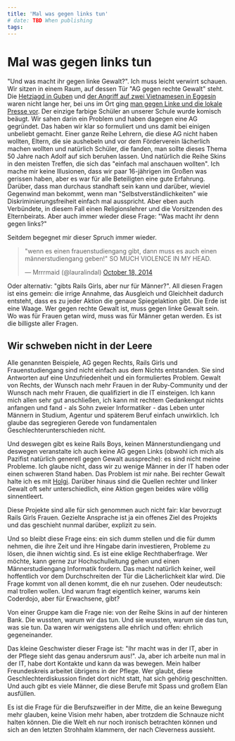 ```yaml
---
title: 'Mal was gegen links tun'
# date: TBD When publishing
tags:
---
```


# Mal was gegen links tun

"Und was macht ihr gegen linke Gewalt?". Ich muss leicht verwirrt schauen. Wir sitzen in einem Raum, auf dessen Tür "AG gegen rechte Gewalt" steht. Die [Hetzjagd in Guben](http://de.wikipedia.org/wiki/Hetzjagd_in_Guben) und [der Angriff auf zwei Vietnamesen in Eggesin](http://www.rp-online.de/panorama/eggesin-haftstrafen-fuer-rechte-schlaeger-aid-1.2058474) waren nicht lange her, bei uns im Ort ging [man gegen Linke und die lokale Presse vor](https://www.antifainfoblatt.de/artikel/%C2%BBvolksfeinde%C2%AB-im-visier). Der einzige farbige Schüler an unserer Schule wurde komisch beäugt. Wir sahen darin ein Problem und haben dagegen eine AG gegründet. Das haben wir klar so formuliert und uns damit bei einigen unbeliebt gemacht. Einer ganze Reihe Lehrern, die diese AG nicht haben wollten, Eltern, die sie aushebeln und vor dem Förderverein lächerlich machen wollten und natürlich Schüler, die fanden, man sollte dieses Thema 50 Jahre nach Adolf auf sich beruhen lassen. Und natürlich die Reihe Skins in den meisten Treffen, die sich das "einfach mal anschauen wollten". Ich mache mir keine Illusionen, dass wir paar 16-jährigen im Großen was gerissen haben, aber es war für alle Beteiligten eine gute Erfahrung. Darüber, dass man durchaus standhaft sein kann und darüber, wieviel Gegenwind man bekommt, wenn man "Selbstverständlichkeiten" wie Diskriminierungsfreiheit einfach mal ausspricht. Aber eben auch Verbündete, in diesem Fall einen Religionslehrer und die Vorsitzenden des Elternbeirats. Aber auch immer wieder diese Frage: "Was macht ihr denn gegen links?"

Seitdem begegnet mir dieser Spruch immer wieder.

<blockquote class="twitter-tweet" lang="en"><p>&quot;wenn es einen frauenstudiengang gibt, dann muss es auch einen männerstudiengang geben!&quot; SO MUCH VIOLENCE IN MY HEAD.</p>&mdash; Mrrrmaid (@lauralindal) <a href="https://twitter.com/lauralindal/status/523480964039983104">October 18, 2014</a></blockquote>
<script async src="//platform.twitter.com/widgets.js" charset="utf-8"></script>

Oder alternativ: "gibts Rails Girls, aber nur für Männer?". All diesen Fragen ist eins gemein: die irrige Annahme, das Ausgleich und Gleichheit dadurch entsteht, dass es zu jeder Aktion die genaue Spiegelaktion gibt. Die Erde ist eine Waage. Wer gegen rechte Gewalt ist, muss gegen linke Gewalt sein. Wo was für Frauen getan wird, muss was für Männer getan werden. Es ist die billigste aller Fragen.

## Wir schweben nicht in der Leere

Alle genannten Beispiele, AG gegen Rechts, Rails Girls und Frauenstudiengang sind nicht einfach aus dem Nichts entstanden. Sie sind Antworten auf eine Unzufriedenheit und ein formuliertes Problem. Gewalt von Rechts, der Wunsch nach mehr Frauen in der Ruby-Community und der Wunsch nach mehr Frauen, die qualifiziert in die IT einsteigen. Ich kann mich allen sehr gut anschließen, ich kann mit rechtem Gedankengut nichts anfangen und fand - als Sohn zweier Informatiker - das Leben unter Männern in Studium, Agentur und späterem Beruf einfach unwirklich. Ich glaube das segregieren Gerede von fundamentalen Geschlechterunterschieden nicht.

Und deswegen gibt es keine Rails Boys, keinen Männerstundiengang und deswegen veranstalte ich auch keine AG gegen Links (obwohl ich mich als Pazifist natürlich generell gegen Gewalt ausspreche): es sind nicht meine Probleme. Ich glaube nicht, dass wir zu wenige Männer in der IT haben oder einen schweren Stand haben. Das Problem ist mir nahe. Bei rechter Gewalt halte ich es mit [Holgi](http://holgi.blogger.de/stories/1543329/). Darüber hinaus sind die Quellen rechter und linker Gewalt oft sehr unterschiedlich, eine Aktion gegen beides wäre völlig sinnentleert.

Diese Projekte sind alle für sich genommen auch nicht fair: klar bevorzugt Rails Girls Frauen. Gezielte Ansprache ist ja ein offenes Ziel des Projekts und das geschieht nunmal darüber, explizit zu sein.

Und so bleibt diese Frage eins: ein sich dumm stellen und die für dumm nehmen, die ihre Zeit und ihre Hingabe darin investieren, Probleme zu lösen, die ihnen wichtig sind. Es ist eine eklige Rechthaberfrage. Wer möchte, kann gerne zur Hochschulleitung gehen und einen Männerstudiengang Informatik fordern. Das macht natürlich keiner, weil hoffentlich vor dem Durchschreiten der Tür die Lächerlichkeit klar wird. Die Frage kommt von all denen kommt, die eh nur zusehen. Oder neudeutsch: mal trollen wollen. Und warum fragt eigentlich keiner, warums kein Coderdojo, aber für Erwachsene, gibt?

Von einer Gruppe kam die Frage nie: von der Reihe Skins in auf der hinteren Bank. Die wussten, warum wir das tun. Und sie wussten, warum sie das tun, was sie tun. Da waren wir wenigstens alle ehrlich und offen: ehrlich gegeneinander.

Das kleine Geschwister dieser Frage ist: "Ihr macht was in der IT, aber in der Pflege sieht das genau andersrum aus!". Ja, aber ich arbeite nun mal in der IT, habe dort Kontakte und kann da was bewegen. Mein halber Freundeskreis arbeitet übrigens in der Pflege. Wer glaubt, diese Geschlechterdiskussion findet dort nicht statt, hat sich gehörig geschnitten. Und auch gibt es viele Männer, die diese Berufe mit Spass und großem Elan ausfüllen.

Es ist die Frage für die Berufszweifler in der Mitte, die an keine Bewegung mehr glauben, keine Vision mehr haben, aber trotzdem die Schnauze nicht halten können. Die die Welt eh nur noch ironisch betrachten können und sich an den letzten Strohhalm klammern, der nach Cleverness aussieht.
